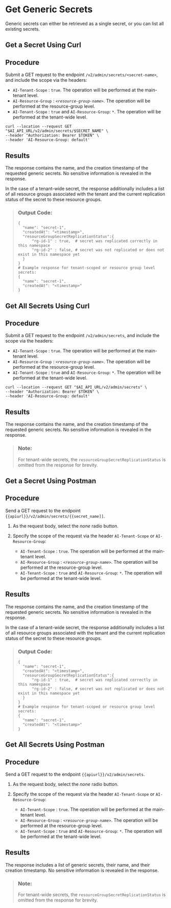 <!-- loio05a3713aa6a94356b08e09e86260b16d -->

# Get Generic Secrets

Generic secrets can either be retrieved as a single secret, or you can list all existing secrets.

<a name="task_i3h_n13_tcc"/>

<!-- task\_i3h\_n13\_tcc -->

## Get a Secret Using Curl



<a name="task_i3h_n13_tcc__steps_p1m_clf_zcc"/>

## Procedure

Submit a GET request to the endpoint `/v2/admin/secrets/<secret-name>`, and include the scope via the headers:

-   `AI-Tenant-Scope` : `true`. The operation will be performed at the main-tenant level.
-   `AI-Resource-Group` : <code><i class="varname">&lt;resource-group-name&gt;</i></code>. The operation will be performed at the resource-group level.
-   `AI-Tenant-Scope` : `true` and `AI-Resource-Group`: `*`. The operation will be performed at the tenant-wide level.

```
curl --location --request GET "$AI_API_URL/v2/admin/secrets/$SECRET_NAME" \
--header "Authorization: Bearer $TOKEN" \
--header 'AI-Resource-Group: default'

```



<a name="task_i3h_n13_tcc__result_vck_3lf_zcc"/>

## Results

The response contains the name, and the creation timestamp of the requested generic secrets. No sensitive information is revealed in the response.

In the case of a tenant-wide secret, the response additionally includes a list of all resource groups associated with the tenant and the current replication status of the secret to these resource groups.

> ### Output Code:  
> ```
> {
>   "name": "secret-1",
>   "createdAt": "<timestamp>",
>   "resourceGroupSecretReplicationStatus":{
>       "rg-id-1" : true,  # secret was replicated correctly in this namespace
>       "rg-id-2" : false, # secret was not replicated or does not exist in this namespace yet
>   }
> }
> # Example response for tenant-scoped or resource group level secrets:
> {
>   "name": "secret-1",
>   "createdAt": "<timestamp>"
> }
> ```

<a name="task_zmk_l3m_22c"/>

<!-- task\_zmk\_l3m\_22c -->

## Get All Secrets Using Curl



## Procedure

Submit a GET request to the endpoint `/v2/admin/secrets`, and include the scope via the headers:

-   `AI-Tenant-Scope` : `true`. The operation will be performed at the main-tenant level.
-   `AI-Resource-Group` : <code><i class="varname">&lt;resource-group-name&gt;</i></code>. The operation will be performed at the resource-group level.
-   `AI-Tenant-Scope` : `true` and `AI-Resource-Group`: `*`. The operation will be performed at the tenant-wide level.

```
curl --location --request GET "$AI_API_URL/v2/admin/secrets" \
--header "Authorization: Bearer $TOKEN" \
--header 'AI-Resource-Group: default'

```



<a name="task_zmk_l3m_22c__result_bnk_l3m_22c"/>

## Results

The response contains the name, and the creation timestamp of the requested generic secrets. No sensitive information is revealed in the response.

> ### Note:  
> For tenant-wide secrets, the `resourceGroupSecretReplicationStatus` is omitted from the response for brevity.

<a name="task_cxf_n13_tcc"/>

<!-- task\_cxf\_n13\_tcc -->

## Get a Secret Using Postman



<a name="task_cxf_n13_tcc__steps_bqv_vkf_zcc"/>

## Procedure

Send a GET request to the endpoint `{{apiurl}}/v2/admin/secrets/{{secret_name]]`.

1.  As the request body, select the *none* radio button.

2.  Specify the scope of the request via the header `AI-Tenant-Scope` or `AI-Resource-Group`:

    -   `AI-Tenant-Scope` : `true`. The operation will be performed at the main-tenant level.
    -   `AI-Resource-Group` : <code><i class="varname">&lt;resource-group-name&gt;</i></code>. The operation will be performed at the resource-group level.
    -   `AI-Tenant-Scope` : `true` and `AI-Resource-Group`: `*`. The operation will be performed at the tenant-wide level.




<a name="task_cxf_n13_tcc__result_sxh_jlf_zcc"/>

## Results

The response contains the name, and the creation timestamp of the requested generic secrets. No sensitive information is revealed in the response.

In the case of a tenant-wide secret, the response additionally includes a list of all resource groups associated with the tenant and the current replication status of the secret to these resource groups.

> ### Output Code:  
> ```
> {
>   "name": "secret-1",
>   "createdAt": "<timestamp>",
>   "resourceGroupSecretReplicationStatus":{
>       "rg-id-1" : true,  # secret was replicated correctly in this namespace
>       "rg-id-2" : false, # secret was not replicated or does not exist in this namespace yet
>   }
> }
> # Example response for tenant-scoped or resource group level secrets:
> {
>   "name": "secret-1",
>   "createdAt": "<timestamp>"
> }
> ```

<a name="task_imv_l3m_22c"/>

<!-- task\_imv\_l3m\_22c -->

## Get All Secrets Using Postman



## Procedure

Send a GET request to the endpoint `{{apiurl}}/v2/admin/secrets`.

1.  As the request body, select the *none* radio button.

2.  Specify the scope of the request via the header `AI-Tenant-Scope` or `AI-Resource-Group`:

    -   `AI-Tenant-Scope` : `true`. The operation will be performed at the main-tenant level.
    -   `AI-Resource-Group` : <code><i class="varname">&lt;resource-group-name&gt;</i></code>. The operation will be performed at the resource-group level.
    -   `AI-Tenant-Scope` : `true` and `AI-Resource-Group`: `*`. The operation will be performed at the tenant-wide level.




<a name="task_imv_l3m_22c__result_jmv_l3m_22c"/>

## Results

The response includes a list of generic secrets, their name, and their creation timestamp. No sensitive information is revealed in the response.

> ### Note:  
> For tenant-wide secrets, the `resourceGroupSecretReplicationStatus` is omitted from the response for brevity.

